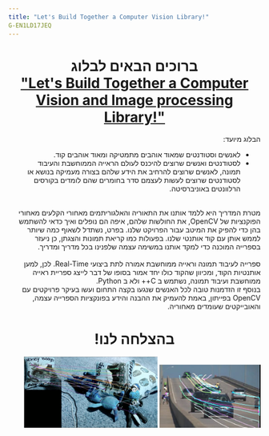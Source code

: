 ```yaml
---
title: "Let's Build Together a Computer Vision Library!"
G-EN1LD17JEQ
---
```

<head>

</head>

<h1 align="center">ברוכים הבאים לבלוג <br>
<b><u>
"Let's Build Together a Computer Vision and Image processing Library!"
</u></b></h1>
<div dir="rtl">
הבלוג מיועד:
<ul>
    <li>לאנשים וסטודנטים שמאוד אוהבים מתמטיקה ומאוד אוהבים קוד.</li>
    <li>לסטודנטים ואנשים שרוצים להיכנס לעולם הראייה הממוחשבת והעיבוד תמונה, לאנשים שרוצים להרחיב את הידע שלהם בצורה מעמיקה בנושא או לסטודנטים שרוצים לעשות לעצמם סדר בחומרים שהם לומדים בקורסים הרלוונטים באוניברסיטה. </li>
 </ul>

<br>
מטרת המדריך היא ללמד אותנו את התאוריה והאלגוריתמים מאחורי הקלעים מאחורי הפוקנציות של 
OpenCV, 
 את החולשות שלהם, איפה הם נופלים ואיך כדאי להשתמש בהן כדי להפיק את המיטב עבור הפרויקט שלנו. בפרט, נשתדל לשאוף כמה שיותר לממש אותן עם קוד אותנטי שלנו. 
 בפעולות כמו קריאת תמונות והצגתן, כן ניעזר בספרייה המוכנה כדי למקד אותנו במשימה עצמה שלפנינו בכל מדריך ומדריך.
<br>
<br>
ספרייה לעיבוד תמונה וראייה ממוחשבת אמורה לתת ביצועי 
Real-Time.
לכן, 
למען אותנטיות הקוד, ומכיוון שהקוד כולו יחד אמור בסופו של דבר לייצג ספריית ראייה ממוחשבת ועיבוד תמונה,
נשתמש ב
C++
ולא ב
Python.
<br>
בנוסף זו הזדמנות טובה לכל האנשים שנגעו בקצה התחום ועשו בעיקר פרויקטים עם 
OpenCV
בפייתון,
באמת להעמיק את ההבנה והידע בפונקציות הספרייה עצמה, והאובייקטים שעומדים מאחוריה.
<br>

<h1 align="center"><b>בהצלחה לנו!</b></h1>

<img src='images/introOpticalflowLK.jpeg' style="width: 40%; height: auto;"/> 
<img src='images/introFeatureMatching.png' style="width: 53%; height: auto;"/> 

</div>






